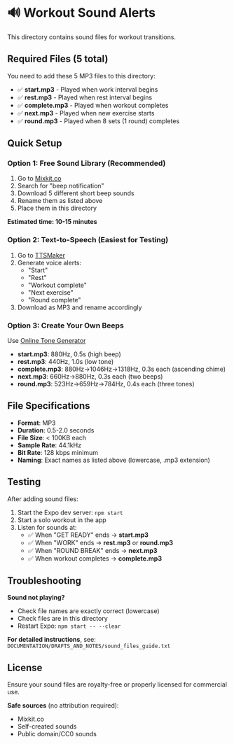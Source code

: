 # 🔊 Workout Sound Alerts

This directory contains sound files for workout transitions.

## Required Files (5 total)

You need to add these 5 MP3 files to this directory:

- ✅ **start.mp3** - Played when work interval begins
- ✅ **rest.mp3** - Played when rest interval begins
- ✅ **complete.mp3** - Played when workout completes
- ✅ **next.mp3** - Played when new exercise starts
- ✅ **round.mp3** - Played when 8 sets (1 round) completes

## Quick Setup

### Option 1: Free Sound Library (Recommended)

1. Go to [Mixkit.co](https://mixkit.co/free-sound-effects/app/)
2. Search for "beep notification"
3. Download 5 different short beep sounds
4. Rename them as listed above
5. Place them in this directory

**Estimated time: 10-15 minutes**

### Option 2: Text-to-Speech (Easiest for Testing)

1. Go to [TTSMaker](https://ttsmaker.com/)
2. Generate voice alerts:
   - "Start"
   - "Rest"
   - "Workout complete"
   - "Next exercise"
   - "Round complete"
3. Download as MP3 and rename accordingly

### Option 3: Create Your Own Beeps

Use [Online Tone Generator](https://www.szynalski.com/tone-generator/)

- **start.mp3**: 880Hz, 0.5s (high beep)
- **rest.mp3**: 440Hz, 1.0s (low tone)
- **complete.mp3**: 880Hz→1046Hz→1318Hz, 0.3s each (ascending chime)
- **next.mp3**: 660Hz→880Hz, 0.3s each (two beeps)
- **round.mp3**: 523Hz→659Hz→784Hz, 0.4s each (three tones)

## File Specifications

- **Format**: MP3
- **Duration**: 0.5-2.0 seconds
- **File Size**: < 100KB each
- **Sample Rate**: 44.1kHz
- **Bit Rate**: 128 kbps minimum
- **Naming**: Exact names as listed above (lowercase, .mp3 extension)

## Testing

After adding sound files:

1. Start the Expo dev server: `npm start`
2. Start a solo workout in the app
3. Listen for sounds at:
   - ✅ When "GET READY" ends → **start.mp3**
   - ✅ When "WORK" ends → **rest.mp3** or **round.mp3**
   - ✅ When "ROUND BREAK" ends → **next.mp3**
   - ✅ When workout completes → **complete.mp3**

## Troubleshooting

**Sound not playing?**
- Check file names are exactly correct (lowercase)
- Check files are in this directory
- Restart Expo: `npm start -- --clear`

**For detailed instructions**, see:
`DOCUMENTATION/DRAFTS_AND_NOTES/sound_files_guide.txt`

## License

Ensure your sound files are royalty-free or properly licensed for commercial use.

**Safe sources** (no attribution required):
- Mixkit.co
- Self-created sounds
- Public domain/CC0 sounds
